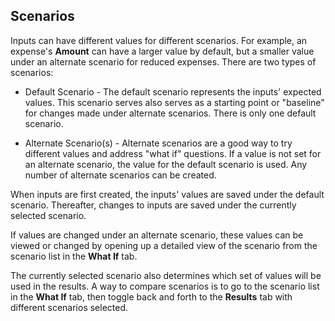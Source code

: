 ## Scenarios

Inputs can have different values for different scenarios. 
For example, an expense's __Amount__
can have a larger value by default, but a smaller value under an
alternate scenario for reduced expenses. 
There are two types of scenarios:

* Default Scenario -  The default scenario represents the inputs' expected
values. This scenario serves also  serves 
as a starting  point or "baseline" for changes made under alternate 
scenarios. There is only one default scenario.

* Alternate Scenario(s) - Alternate scenarios are a good way to try
different values and address "what if" questions. If a value is not
set for an alternate scenario, the value for the default scenario is used. 
Any number of alternate scenarios can be created. 
 
When inputs are first created, the inputs' values are saved
under the default scenario.  Thereafter, changes to inputs 
are saved under the currently selected scenario. 

If values are changed under an alternate scenario, these values can be 
viewed or changed by opening up a detailed view of the scenario
from the scenario list in the __What If__ tab. 

The currently selected scenario also determines which set of values
will be used in the results. A way to compare scenarios is to 
go to the scenario list in the __What If__ tab, then toggle
back and forth to the __Results__ tab with different scenarios
selected.
